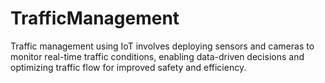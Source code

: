 # TrafficManagement
Traffic management using IoT involves deploying sensors and cameras to monitor real-time traffic conditions, enabling data-driven decisions and optimizing traffic flow for improved safety and efficiency.
